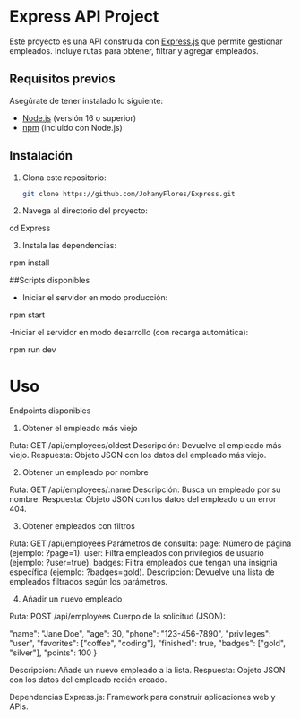 # Express API Project

Este proyecto es una API construida con [Express.js](https://expressjs.com/) que permite gestionar empleados. Incluye rutas para obtener, filtrar y agregar empleados.

## Requisitos previos

Asegúrate de tener instalado lo siguiente:

- [Node.js](https://nodejs.org/) (versión 16 o superior)
- [npm](https://www.npmjs.com/) (incluido con Node.js)

## Instalación

1. Clona este repositorio:

   ```bash
   git clone https://github.com/JohanyFlores/Express.git

2. Navega al directorio del proyecto:

cd Express

3. Instala las dependencias:

npm install

##Scripts disponibles

- Iniciar el servidor en modo producción:


npm start

-Iniciar el servidor en modo desarrollo (con recarga automática):


npm run dev

# Uso

Endpoints disponibles

1. Obtener el empleado más viejo

Ruta: GET /api/employees/oldest
Descripción: Devuelve el empleado más viejo.
Respuesta: Objeto JSON con los datos del empleado más viejo.

2. Obtener un empleado por nombre

Ruta: GET /api/employees/:name
Descripción: Busca un empleado por su nombre.
Respuesta: Objeto JSON con los datos del empleado o un error 404.

3. Obtener empleados con filtros


Ruta: GET /api/employees
Parámetros de consulta:
page: Número de página (ejemplo: ?page=1).
user: Filtra empleados con privilegios de usuario (ejemplo: ?user=true).
badges: Filtra empleados que tengan una insignia específica (ejemplo: ?badges=gold).
Descripción: Devuelve una lista de empleados filtrados según los parámetros.

4. Añadir un nuevo empleado

Ruta: POST /api/employees
Cuerpo de la solicitud (JSON):


  "name": "Jane Doe",
  "age": 30,
  "phone": "123-456-7890",
  "privileges": "user",
  "favorites": ["coffee", "coding"],
  "finished": true,
  "badges": ["gold", "silver"],
  "points": 100
}


Descripción: Añade un nuevo empleado a la lista.
Respuesta: Objeto JSON con los datos del empleado recién creado.


Dependencias
Express.js: Framework para construir aplicaciones web y APIs.

